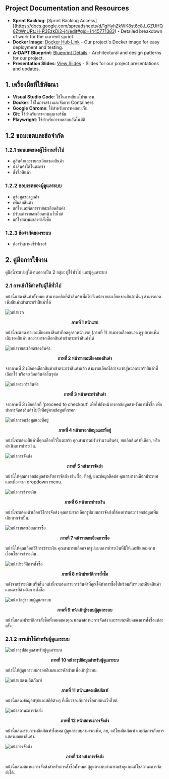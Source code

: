 ## Project Documentation and Resources

- **Sprint Backlog**: [Sprint Backlog Access][(https://docs.google.com/spreadsheets/d/1gHyhZkWK8st6c8J_GZUHQ6ZtWnURtJH-R3EzkDi2-j4/edit#gid=1445771383) - Detailed breakdown of work for the current sprint.
- **Docker Image**: [Docker Hub Link](#link-to-docker-image) - Our project's Docker image for easy deployment and testing.
- **A-DAPT Blueprint**: [Blueprint Details](#link-to-A-DAPT-Blueprint) - Architectural and design patterns for our project.
- **Presentation Slides**: [View Slides](#link-to-presentation-slide) - Slides for our project presentations and updates.




## 1. เครื่องมือที่ใช้พัฒนา
- **Visual Studio Code**: ใช้ในการเขียนโปรแกรม
- **Docker**: ใช้ในการสร้างและจัดการ Containers
- **Google Chrome**: ใช้สำหรับการทดสอบเว็บ
- **Git**: ใช้สำหรับการควบคุมเวอร์ชัน
- **Playwright**: ใช้สำหรับการทดสอบอัตโนมัติ

## 1.2 ขอบเขตและข้อจำกัด
### 1.2.1 ขอบเขตของผู้ใช้งานทั่วไป
- ดูสินค้าและรายละเอียดของสินค้า
- นำสินค้าใส่ในตะกร้า
- สั่งซื้อสินค้า

### 1.2.2 ขอบเขตของผู้ดูแลระบบ
- ดูข้อมูลของลูกค้า
- เพิ่มลบสินค้า
- แก้ไขและจัดการรายละเอียดสินค้า
- ปรับแต่งรายละเอียดหน้าเว็บไซต์
- แก้ไขสถานะของคำสั่งซื้อ

### 1.2.3 ข้อจำกัดของระบบ
- ต้องรันผ่านเซิร์ฟเวอร์

## 2. คู่มือการใช้งาน
คู่มือนี้จะแบ่งผู้ใช้งานออกเป็น 2 กลุ่ม: ผู้ใช้ทั่วไป และผู้ดูแลระบบ

### 2.1 การเข้าใช้สำหรับผู้ใช้ทั่วไป
หน้านี้เเสดงสินค้าทั้งหมด สามารถคลิกที่ตัวสินค้าเพื่อไปยังหน้ารายละเอียดของสินค้านั้นๆ สามารถกดเพิ่มสินค้าเข้าตระกร้าสินค้าได้

![หน้าแรก](https://github.com/spw32767/prestashop_images/blob/main/1.png?raw=true)
<p align="center">
  <strong>ภาพที่ 1 หน้าแรก</strong>
</p>

หน้านี้จะเเสดงรายละเอียดของสินค้าที่กดดูจากหน้าเเรก (ภาพที่ 1) สามารถเลือกขนาด ดูรูปภาพเพิ่มเติมของสินค้า เเละสามารถเลือกสินค้าเข้าตระกร้าสินค้าได้

![หน้ารายละเอียดของสินค้า](https://github.com/spw32767/prestashop_images/blob/main/2.png?raw=true)
<p align="center">
  <strong>ภาพที่ 2 หน้ารายละเอียดของสินค้า</strong>
</p>

จากภาพที่ 2 เมื่อกดเลือกสินค้าเข้าตระกร้าสินค้าเเล้ว สามารถเลือกได้ว่าจะเข้าสู่หน้าตระกร้าสินค้าที่เลือกไว้ หรือจะเลือกสินค้าอื่นๆต่อ

![หน้าตระกร้าสินค้า](https://github.com/spw32767/prestashop_images/blob/main/3.png?raw=true)
<p align="center">
  <strong>ภาพที่ 3 หน้าตระกร้าสินค้า</strong>
</p>

จากภาพที่ 3 เมื่อคลิกที่ 'proceed to checkout' เพื่อไปยังหน้ากรอกข้อมูลสำหรับการสั่งซื้อ เพื่อทำการจัดส่งสินค้าไปยังที่อยู่ตามข้อมูลที่กรอก

![หน้ากรอกข้อมูลและที่อยู่](https://github.com/spw32767/prestashop_images/blob/main/4.png?raw=true)
<p align="center">
  <strong>ภาพที่ 4 หน้ากรอกข้อมูลและที่อยู่</strong>
</p>

หน้านี้จะแสดงสินค้าที่คุณเลือกไว้ในตะกร้า คุณสามารถปรับจำนวนสินค้า, ยกเลิกสินค้าที่เลือก, หรือดำเนินการชำระเงิน.

![หน้าการจัดส่ง](https://github.com/spw32767/prestashop_images/blob/main/5.png?raw=true)
<p align="center">
  <strong>ภาพที่ 5 หน้าการจัดส่ง</strong>
</p>

หน้านี้ให้คุณกรอกข้อมูลสำหรับการจัดส่ง เช่น ชื่อ, ที่อยู่, และข้อมูลติดต่อ คุณสามารถเลือกประเทศและเมืองจาก dropdown menu.

![หน้าการชำระเงิน](https://github.com/spw32767/prestashop_images/blob/main/6.png?raw=true)
<p align="center">
  <strong>ภาพที่ 6 หน้าการชำระเงิน</strong>
</p>

หน้านี้จะแสดงตัวเลือกวิธีการจัดส่ง คุณสามารถเลือกรูปแบบการจัดส่งที่ต้องการและกรอกข้อมูลเพิ่มเติมหากจำเป็น.

![หน้ารายละเอียดการซื้อ](https://github.com/spw32767/prestashop_images/blob/main/7.png?raw=true)
<p align="center">
  <strong>ภาพที่ 7 หน้ารายละเอียดการซื้อ</strong>
</p>

หน้านี้ให้คุณเลือกวิธีการชำระเงิน คุณสามารถเลือกจากรูปแบบการชำระเงินที่มีให้และยินยอมตามเงื่อนไขการชำระเงิน.

![หน้าประวัติการสั่งซื้อ](https://github.com/spw32767/prestashop_images/blob/main/8.png?raw=true)
<p align="center">
  <strong>ภาพที่ 8 หน้าประวัติการสั่งซื้อ</strong>
</p>

หลังจากชำระเงินเสร็จสิ้น หน้านี้จะแสดงรายการสินค้าที่คุณได้ทำการซื้อไปพร้อมกับรายละเอียดสินค้าและเลขที่อ้างอิงการสั่งซื้อ.

![หน้าเข้าสู่ระบบผู้ดูแลระบบ](https://github.com/spw32767/prestashop_images/blob/main/9.png?raw=true)
<p align="center">
  <strong>ภาพที่ 9 หน้าเข้าสู่ระบบผู้ดูแลระบบ</strong>
</p>

หน้านี้แสดงประวัติการสั่งซื้อทั้งหมดของคุณ แสดงสถานะการจัดส่ง และรายละเอียดของการสั่งซื้อแต่ละครั้ง.

### 2.1.2 การเข้าใช้สำหรับผู้ดูแลระบบ

![หน้าสรุปข้อมูลสำหรับผู้ดูแลระบบ](https://github.com/spw32767/prestashop_images/blob/main/10.jpg?raw=true)
<p align="center">
  <strong>ภาพที่ 10 หน้าสรุปข้อมูลสำหรับผู้ดูแลระบบ</strong>
</p>

หน้านี้ให้ผู้ดูแลระบบกรอกอีเมลและรหัสผ่านเพื่อเข้าสู่ระบบ.

![หน้าแสดงผลิตภัณฑ์](https://github.com/spw32767/prestashop_images/blob/main/11.png?raw=true)
<p align="center">
  <strong>ภาพที่ 11 หน้าแสดงผลิตภัณฑ์</strong>
</p>

หน้านี้แสดงข้อมูลสรุปและสถิติต่างๆ ที่เกี่ยวข้องกับการซื้อขายบนเว็บไซต์.

![หน้าสถานะการจัดส่ง](https://github.com/spw32767/prestashop_images/blob/main/12.png?raw=true)
<p align="center">
  <strong>ภาพที่ 12 หน้าสถานะการจัดส่ง</strong>
</p>

หน้านี้แสดงรายการผลิตภัณฑ์ทั้งหมด ผู้ดูแลระบบสามารถเพิ่ม, ลบ, แก้ไขผลิตภัณฑ์ และจัดการกับการแสดงผลของสินค้า.

![หน้าการจัดส่ง](https://github.com/spw32767/prestashop_images/blob/main/13.png?raw=true)
<p align="center">
  <strong>ภาพที่ 13 หน้าการจัดส่ง</strong>
</p>

หน้านี้แสดงสถานะการจัดส่งสำหรับการสั่งซื้อทั้งหมด ผู้ดูแลระบบสามารถเข้าดูและแก้ไขสถานะการจัดส่งได้.

